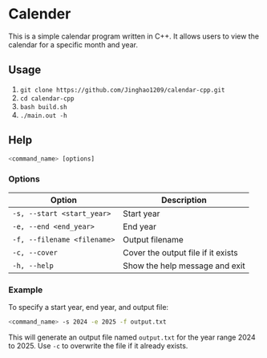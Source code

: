 # Calender
This is a simple calendar program written in C++. It allows users to view the calendar for a specific month and year.

## Usage
1. `git clone https://github.com/Jinghao1209/calendar-cpp.git`
2. `cd calendar-cpp`
3. `bash build.sh`
4. `./main.out -h`

## Help
```bash
<command_name> [options]
```

### Options
| Option                     | Description                         |
|----------------------------|-------------------------------------|
| `-s, --start <start_year>` | Start year                          |
| `-e, --end <end_year>`     | End year                            |
| `-f, --filename <filename>`| Output filename                     |
| `-c, --cover`              | Cover the output file if it exists  |
| `-h, --help`               | Show the help message and exit      |

### Example
To specify a start year, end year, and output file:
```bash
<command_name> -s 2024 -e 2025 -f output.txt
```

This will generate an output file named `output.txt` for the year range 2024 to 2025. Use `-c` to overwrite the file if it already exists.

